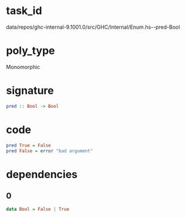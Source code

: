 
# task_id
data/repos/ghc-internal-9.1001.0/src/GHC/Internal/Enum.hs--pred-Bool

# poly_type
Monomorphic

# signature
```haskell
pred :: Bool -> Bool
```   

# code
```haskell
pred True = False
pred False = error "bad argument"
```

# dependencies
## 0
```haskell
data Bool = False | True
```